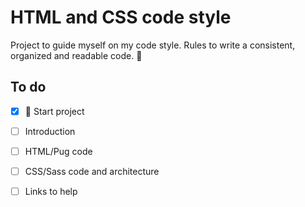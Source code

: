 # HTML and CSS code style 

Project to guide myself on my code style. Rules to write a consistent, organized and readable code. :metal:

## To do
- [x] :baby: Start project
- [ ] Introduction
- [ ] HTML/Pug code
- [ ] CSS/Sass code and architecture
- [ ] Links to help
 